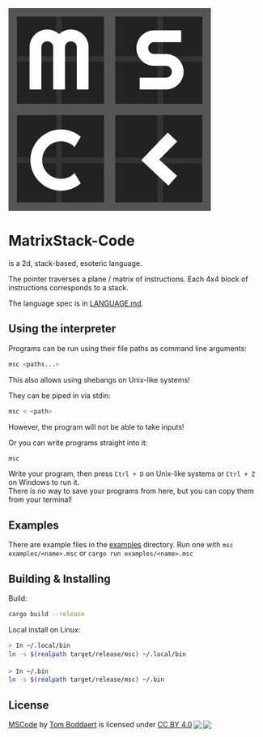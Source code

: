 ![The MSC logo](logo.svg)

# MatrixStack-Code
is a 2d, stack-based, esoteric language.

The pointer traverses a plane / matrix of instructions.
Each 4x4 block of instructions corresponds to a stack.

The language spec is in [LANGUAGE.md](LANGUAGE.md).

## Using the interpreter

Programs can be run using their file paths as command line arguments:
```sh
msc <paths...>
```
This also allows using shebangs on Unix-like systems!

They can be piped in via stdin:
```sh
msc < <path>
```
However, the program will not be able to take inputs!

Or you can write programs straight into it:
```sh
msc
```
Write your program, then press `Ctrl + D` on Unix-like systems or `Ctrl + Z` on Windows to run it.  
There is no way to save your programs from here, but you can copy them from your terminal!

## Examples

There are example files in the [examples](examples) directory.
Run one with `msc examples/<name>.msc`
or `cargo run examples/<name>.msc`

## Building & Installing

Build:
```sh
cargo build --release
```

Local install on Linux:
```sh
> In ~/.local/bin
ln -s $(realpath target/release/msc) ~/.local/bin

> In ~/.bin
ln -s $(realpath target/release/msc) ~/.bin
```

## License

<p xmlns:cc="http://creativecommons.org/ns#" xmlns:dct="http://purl.org/dc/terms/"><a property="dct:title" rel="cc:attributionURL" href="https://github.com/tomboddaert/msc">MSCode</a> by <a rel="cc:attributionURL dct:creator" property="cc:attributionName" href="https://tomboddaert.com/">Tom Boddaert</a> is licensed under <a href="http://creativecommons.org/licenses/by/4.0/?ref=chooser-v1" target="_blank" rel="license noopener noreferrer" style="display:inline-block;">CC BY 4.0<img style="height:22px!important;margin-left:3px;vertical-align:text-bottom;" src="https://mirrors.creativecommons.org/presskit/icons/cc.svg?ref=chooser-v1"><img style="height:22px!important;margin-left:3px;vertical-align:text-bottom;" src="https://mirrors.creativecommons.org/presskit/icons/by.svg?ref=chooser-v1"></a></p>
